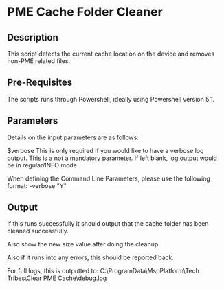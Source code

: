 # PME Cache Folder Cleaner
## Description
This script detects the current cache location on the device and removes non-PME related files.

## Pre-Requisites
The scripts runs through Powershell, ideally using Powershell version 5.1.

## Parameters
Details on the input parameters are as follows:

$verbose
    This is only required if you would like to have a verbose log output.
    This is a not a mandatory parameter.
    If left blank, log output would be in regular/INFO mode.
    
When defining the Command Line Parameters, please use the following format:
    -verbose "Y"

## Output
If this runs successfully it should output that the cache folder has been cleaned successfully.

Also show the new size value after doing the cleanup.

Also if it runs into any errors, this should be reported back.

For full logs, this is outputted to:
    C:\ProgramData\MspPlatform\Tech Tribes\Clear PME Cache\debug.log